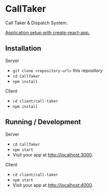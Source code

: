 # CallTaker
Call Taker &amp; Dispatch System.

[Application setup with create-react-app.](https://github.com/facebook/create-react-app)

## Installation

Server

* `git clone <repository-url>` this repository
* `cd CallTaker`
* `npm install`

Client

* `cd client/call-taker`
* `npm install`

## Running / Development 

Server

* `cd CallTaker`
* `npm start`
* Visit your app at [http://localhost:3000](http://localhost:3000).

Client

* `cd client/call-taker`
* `npm start`
* Visit your app at [http://localhost:4000](http://localhost:4000).